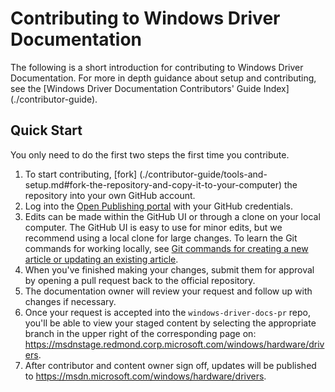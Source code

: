# Contributing to Windows Driver Documentation
The following is a short introduction for contributing to Windows Driver Documentation. For more in depth guidance about setup and contributing, see the [Windows Driver Documentation Contributors' Guide Index] (./contributor-guide).
## Quick Start

You only need to do the first two steps the first time you contribute.

1. To start contributing, [fork] (./contributor-guide/tools-and-setup.md#fork-the-repository-and-copy-it-to-your-computer) the repository into your own GitHub account. 
2. Log into the [Open Publishing portal](https://op-portal-prod.azurewebsites.net/#/containers/repository/repositories/All) with your GitHub credentials.
3. Edits can be made within the GitHub UI or through a clone on your local computer. The GitHub UI is easy to use for minor edits, but we recommend using a local clone for large changes. To learn the Git commands for working locally, see [Git commands for creating a new article or updating an existing article](./contributor-guide/git-commands-for-master.md).
4. When you've finished making your changes, submit them for approval by opening a pull request back to the official repository. 
5. The documentation owner will review your request and follow up with changes if necessary. 
6. Once your request is accepted into the `windows-driver-docs-pr` repo, you'll be able to view your staged content by selecting the appropriate branch in the upper right of the corresponding page on: https://msdnstage.redmond.corp.microsoft.com/windows/hardware/drivers.
7. After contributor and content owner sign off, updates will be published to https://msdn.microsoft.com/windows/hardware/drivers.



